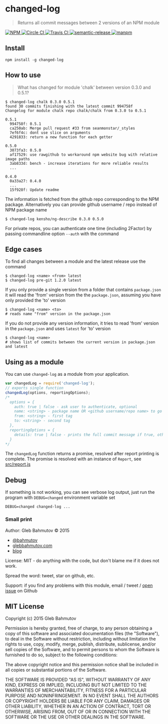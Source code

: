 # changed-log

> Returns all commit messages between 2 versions of an NPM module

[![NPM][npm-icon] ][npm-url]
[![Circle CI][circle-ci-icon] ][circle-ci-url]
[![Travis CI][travis-ci-image] ][travis-ci-url]
[![semantic-release][semantic-image] ][semantic-url]
[![manpm](https://img.shields.io/badge/manpm-%E2%9C%93-3399ff.svg)](https://github.com/bahmutov/manpm)

## Install

    npm install -g changed-log

## How to use

> What has changed for module 'chalk' between version 0.3.0 and 0.5.1?

    $ changed-log chalk 0.3.0 0.5.1
    found 30 commits finishing with the latest commit 994758f
    Changelog for module chalk repo chalk/chalk from 0.3.0 to 0.5.1

    0.5.1
      994758f: 0.5.1
      ca250ab: Merge pull request #33 from seanmonstar/_styles
      7ef6f4c: dont use slice on arguments
      4291833: return a new function for each getter

    0.5.0
      3073fa3: 0.5.0
      af17529: use rawgithub to workaround npm website bug with relative image paths
      3ab833d: bench - increase iterations for more reliable results
      ...

    0.4.0
      0a33a27: 0.4.0
      ...
      15f928f: Update readme

The information is fetched from the github repo corresponding to the NPM package.
Alternatively you can provide github username / repo instead of NPM package name

    $ changed-log kensho/ng-describe 0.3.0 0.5.0

For private repos, you can authenticate one time (including 2Factor) by passing commandline
option `--auth` with the command

## Edge cases

To find all changes between a module and the latest release use the command

    $ changed-log <name> <from> latest
    $ changed-log pre-git 1.2.0 latest

If you only provide a single version from a folder that contains `package.json`
it will read the 'from' version from the the `package.json`, assuming you have only
provided the 'to' version

    $ changed-log <name> <to>
    # reads name "from" version in the package.json

If you do not provide any version information, it tries to read 'from' version
in the `package.json` and uses `latest` for 'to' version

    $ changed-log <name>
    # shows list of commits between the current version in package.json and latest

## Using as a module

You can use `changed-log` as a module from your application.

```js
var changedLog = require('changed-log');
// exports single function
changedLog(options, reportingOptions);
/*
  options = {
    auth: true | false - ask user to authenticate, optional
    name: <string> - package name OR <github username/repo name> to go directly to Github
    from: <string> - first tag
    to: <string> - second tag
  },
  reportingOptions = {
    details: true | false - prints the full commit message if true, otherwise just first line
  }
*/
```

The `changedLog` function returns a promise, resolved after report printing is complete.
The promise is resolved with an instance of `Report`, see [src/report.js](src/report.js)

## Debug

If something is not working, you can see verbose log output, just run the program
with `DEBUG=changed` environment variable set

    DEBUG=changed changed-log ...

### Small print

Author: Gleb Bahmutov &copy; 2015

* [@bahmutov](https://twitter.com/bahmutov)
* [glebbahmutov.com](http://glebbahmutov.com)
* [blog](http://glebbahmutov.com/blog/)

License: MIT - do anything with the code, but don't blame me if it does not work.

Spread the word: tweet, star on github, etc.

Support: if you find any problems with this module, email / tweet /
[open issue](https://github.com/bahmutov/changed-log/issues) on Github

## MIT License

Copyright (c) 2015 Gleb Bahmutov

Permission is hereby granted, free of charge, to any person
obtaining a copy of this software and associated documentation
files (the "Software"), to deal in the Software without
restriction, including without limitation the rights to use,
copy, modify, merge, publish, distribute, sublicense, and/or sell
copies of the Software, and to permit persons to whom the
Software is furnished to do so, subject to the following
conditions:

The above copyright notice and this permission notice shall be
included in all copies or substantial portions of the Software.

THE SOFTWARE IS PROVIDED "AS IS", WITHOUT WARRANTY OF ANY KIND,
EXPRESS OR IMPLIED, INCLUDING BUT NOT LIMITED TO THE WARRANTIES
OF MERCHANTABILITY, FITNESS FOR A PARTICULAR PURPOSE AND
NONINFRINGEMENT. IN NO EVENT SHALL THE AUTHORS OR COPYRIGHT
HOLDERS BE LIABLE FOR ANY CLAIM, DAMAGES OR OTHER LIABILITY,
WHETHER IN AN ACTION OF CONTRACT, TORT OR OTHERWISE, ARISING
FROM, OUT OF OR IN CONNECTION WITH THE SOFTWARE OR THE USE OR
OTHER DEALINGS IN THE SOFTWARE.

[npm-icon]: https://nodei.co/npm/changed-log.png?downloads=true
[npm-url]: https://npmjs.org/package/changed-log
[circle-ci-icon]: https://circleci.com/gh/bahmutov/changed-log.svg?style=svg
[circle-ci-url]: https://circleci.com/gh/bahmutov/changed-log
[travis-ci-image]: https://travis-ci.org/bahmutov/changed-log.png?branch=master
[travis-ci-url]: https://travis-ci.org/bahmutov/changed-log
[semantic-image]: https://img.shields.io/badge/%20%20%F0%9F%93%A6%F0%9F%9A%80-semantic--release-e10079.svg
[semantic-url]: https://github.com/semantic-release/semantic-release

